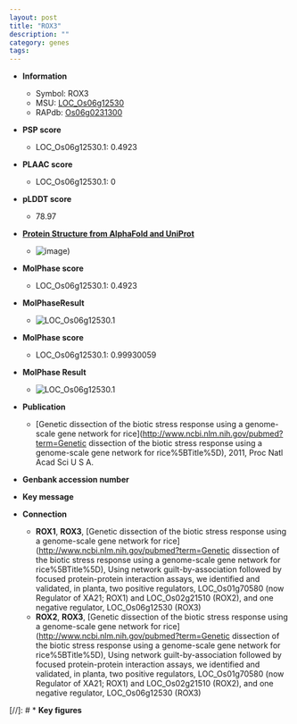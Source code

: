 ```yaml
---
layout: post
title: "ROX3"
description: ""
category: genes
tags: 
---
```


* **Information**  
    + Symbol: ROX3  
    + MSU: [LOC_Os06g12530](http://rice.plantbiology.msu.edu/cgi-bin/ORF_infopage.cgi?orf=LOC_Os06g12530)  
    + RAPdb: [Os06g0231300](http://rapdb.dna.affrc.go.jp/viewer/gbrowse_details/irgsp1?name=Os06g0231300)  

* **PSP score**  
    + LOC_Os06g12530.1: 0.4923 

* **PLAAC score**  
    + LOC_Os06g12530.1: 0 

* **pLDDT score**
    + 78.97

* **[Protein Structure from AlphaFold and UniProt](https://www.uniprot.org/uniprotkb/Q67X37/entry#structure)**
    + ![image](https://ricepsp.github.io/images/Q6/AF-Q67X37-F1.png))

* **MolPhase score**
    + LOC_Os06g12530.1: 0.4923

* **MolPhaseResult**
    + ![LOC_Os06g12530.1](https://ricepsp.github.io/pictures/LOC_Os06g/LOC_Os06g12530.1.png)

* **MolPhase score**
    + LOC_Os06g12530.1: 0.99930059

* **MolPhase Result**
    + ![LOC_Os06g12530.1](https://304243504.github.io/Pictures/LOC_Os06g/LOC_Os06g12530.1.png)

* **Publication**  
    + [Genetic dissection of the biotic stress response using a genome-scale gene network for rice](http://www.ncbi.nlm.nih.gov/pubmed?term=Genetic dissection of the biotic stress response using a genome-scale gene network for rice%5BTitle%5D), 2011, Proc Natl Acad Sci U S A.

* **Genbank accession number**  

* **Key message**  

* **Connection**  
    + __ROX1__, __ROX3__, [Genetic dissection of the biotic stress response using a genome-scale gene network for rice](http://www.ncbi.nlm.nih.gov/pubmed?term=Genetic dissection of the biotic stress response using a genome-scale gene network for rice%5BTitle%5D), Using network guilt-by-association followed by focused protein-protein interaction assays, we identified and validated, in planta, two positive regulators, LOC_Os01g70580 (now Regulator of XA21; ROX1) and LOC_Os02g21510 (ROX2), and one negative regulator, LOC_Os06g12530 (ROX3)
    + __ROX2__, __ROX3__, [Genetic dissection of the biotic stress response using a genome-scale gene network for rice](http://www.ncbi.nlm.nih.gov/pubmed?term=Genetic dissection of the biotic stress response using a genome-scale gene network for rice%5BTitle%5D), Using network guilt-by-association followed by focused protein-protein interaction assays, we identified and validated, in planta, two positive regulators, LOC_Os01g70580 (now Regulator of XA21; ROX1) and LOC_Os02g21510 (ROX2), and one negative regulator, LOC_Os06g12530 (ROX3)

[//]: # * **Key figures**  



